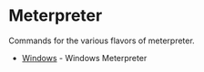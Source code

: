 # Meterpreter

Commands for the various flavors of meterpreter.

* [Windows](windows_meterpreter.md) - Windows Meterpreter
